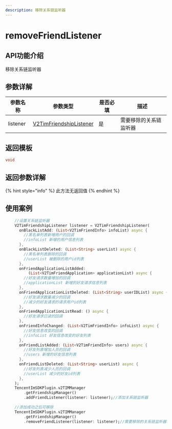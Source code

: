 ```yaml
---
description: 移除关系链监听器
---
```


# removeFriendListener

## API功能介绍

移除关系链监听器

## 参数详解

| 参数名称     | 参数类型                                                              | 是否必填 | 描述          |
| -------- | ----------------------------------------------------------------- | ---- | ----------- |
| listener | [V2TimFriendshipListener](../../class/v2timfriendshiplistener.md) | 是    | 需要移除的关系链监听器 |

## 返回模板

```dart
void
```

## 返回参数详解

{% hint style="info" %}
此方法无返回值
{% endhint %}

## 使用案例  &#x20;

```dart
    //设置关系链监听器
    V2TimFriendshipListener listener = V2TimFriendshipListener(
      onBlackListAdd: (List<V2TimFriendInfo> infoList) async {
        //黑名单列表新增用户的回调
        //infoList 新增的用户信息列表
      },
      onBlackListDeleted: (List<String> userList) async {
        //黑名单列表删除的回调
        //userList 被删除的用户id列表
      },
      onFriendApplicationListAdded:
          (List<V2TimFriendApplication> applicationList) async {
        //好友请求数量增加的回调
        //applicationList 新增的好友请求信息列表
      },
      onFriendApplicationListDeleted: (List<String> userIDList) async {
        //好友请求数量减少的回调
        //减少的好友请求的请求用户id列表
      },
      onFriendApplicationListRead: () async {
        //好友请求已读的回调
      },
      onFriendInfoChanged: (List<V2TimFriendInfo> infoList) async {
        //好友信息改变的回调
        //infoList 好友信息改变的好友列表
      },
      onFriendListAdded: (List<V2TimFriendInfo> users) async {
        //好友列表增加人员的回调
        //users 新增的好友信息列表
      },
      onFriendListDeleted: (List<String> userList) async {
        //好友列表减少人员的回调
        //userList 减少的好友id列表
      },
    );
    TencentImSDKPlugin.v2TIMManager
        .getFriendshipManager()
        .addFriendListener(listener: listener);//添加关系链监听器
        
    //添加成功之后可移除
    TencentImSDKPlugin.v2TIMManager
        .getFriendshipManager()
        .removeFriendListener(listener: listener);//需要移除的关系链监听器
```
